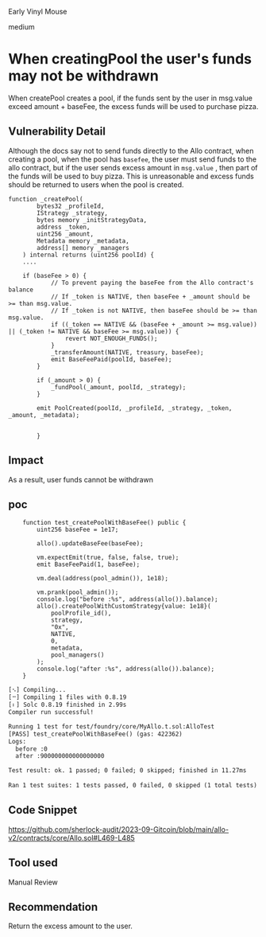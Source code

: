 Early Vinyl Mouse

medium

# When creatingPool the user's funds may not be withdrawn

When createPool creates a pool, if the funds sent by the user in msg.value exceed amount + baseFee, the excess funds will be used to purchase pizza.

## Vulnerability Detail

Although the docs say not to send funds directly to the Allo contract, when creating a pool, when the pool has `basefee`, the user must send funds to the allo contract, but if the user sends excess amount in `msg.value` , then part of the funds will be used to buy pizza. This is unreasonable and excess funds should be returned to users when the pool is created.

```solidity
function _createPool(
        bytes32 _profileId,
        IStrategy _strategy,
        bytes memory _initStrategyData,
        address _token,
        uint256 _amount,
        Metadata memory _metadata,
        address[] memory _managers
    ) internal returns (uint256 poolId) {
    ....
    
    if (baseFee > 0) {
            // To prevent paying the baseFee from the Allo contract's balance
            // If _token is NATIVE, then baseFee + _amount should be >= than msg.value.
            // If _token is not NATIVE, then baseFee should be >= than msg.value.
            if ((_token == NATIVE && (baseFee + _amount >= msg.value)) || (_token != NATIVE && baseFee >= msg.value)) {
                revert NOT_ENOUGH_FUNDS();
            }
            _transferAmount(NATIVE, treasury, baseFee);
            emit BaseFeePaid(poolId, baseFee);
        }

        if (_amount > 0) {
            _fundPool(_amount, poolId, _strategy);
        }

        emit PoolCreated(poolId, _profileId, _strategy, _token, _amount, _metadata);
        
        
        }
```



## Impact

As a result, user funds cannot be withdrawn

## poc



```solidity
    function test_createPoolWithBaseFee() public {
        uint256 baseFee = 1e17;

        allo().updateBaseFee(baseFee);

        vm.expectEmit(true, false, false, true);
        emit BaseFeePaid(1, baseFee);

        vm.deal(address(pool_admin()), 1e18);

        vm.prank(pool_admin());
        console.log("before :%s", address(allo()).balance);
        allo().createPoolWithCustomStrategy{value: 1e18}(
            poolProfile_id(),
            strategy,
            "0x",
            NATIVE,
            0,
            metadata,
            pool_managers()
        );
        console.log("after :%s", address(allo()).balance);
    }
```

```tex
[⠢] Compiling...
[⠒] Compiling 1 files with 0.8.19
[⠆] Solc 0.8.19 finished in 2.99s
Compiler run successful!

Running 1 test for test/foundry/core/MyAllo.t.sol:AlloTest
[PASS] test_createPoolWithBaseFee() (gas: 422362)
Logs:
  before :0
  after :900000000000000000

Test result: ok. 1 passed; 0 failed; 0 skipped; finished in 11.27ms
 
Ran 1 test suites: 1 tests passed, 0 failed, 0 skipped (1 total tests)
```

## Code Snippet

https://github.com/sherlock-audit/2023-09-Gitcoin/blob/main/allo-v2/contracts/core/Allo.sol#L469-L485

## Tool used

Manual Review

## Recommendation

Return the excess amount to the user.
